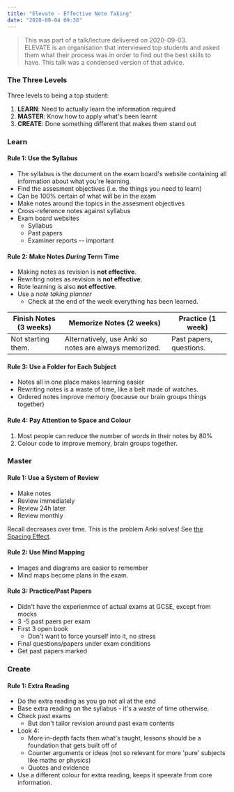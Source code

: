 ```yaml
---
title: "Elevate - Effective Note Taking"
date: "2020-09-04 09:38"
---
```


> This was part of a talk/lecture delivered on 2020-09-03.  
> ELEVATE is an organisation that interviewed top students and asked them what their process was in order to find out the best skills to have. This talk was a condensed version of that advice. 

### The Three Levels
Three levels to being a top student:

1. **LEARN**: Need to actually learn the information required
2. **MASTER**: Know how to apply what's been learnt
3. **CREATE**: Done something different that makes them stand out

### Learn
#### Rule 1: Use the Syllabus
* The syllabus is the document on the exam board's website containing all information about what you're learning.
* Find the assesment objectives (i.e. the things you need to learn)
* Can be 100% certain of what will be in the exam
* Make notes around the topics in the assesment objectives
* Cross-reference notes against syllabus
* Exam board websites
  * Syllabus
  * Past papers
  * Examiner reports -- important

#### Rule 2: Make Notes *During* Term Time
* Making notes as revision is __not effective__.
* Rewriting notes as revision is __not effective__.
* Rote learning is also __not effective__.
* Use a _note taking planner_
  * Check at the end of the week everything has been learned.

| **Finish Notes (3 weeks)** | **Memorize Notes (2 weeks)**                           | **Practice (1 week)**   |
|----------------------------|--------------------------------------------------------|-------------------------|
| Not starting them.         | Alternatively, use Anki so notes are always memorized. | Past papers, questions. |

#### Rule 3: Use a Folder for Each Subject
* Notes all in one place makes learning easier
* Rewriting notes is a waste of time, like a belt made of watches.
* Ordered notes improve memory (because our brain groups things together)

#### Rule 4: Pay Attention to Space and Colour
1. Most people can reduce the number of words in their notes by 80%
2. Colour code to improve memory, brain groups together.


### Master
#### Rule 1: Use a System of Review
* Make notes
* Review immediately
* Review 24h later
* Review monthly

Recall decreases over time. This is the problem Anki solves! See [the Spacing Effect](https://en.wikipedia.org/wiki/Spacing_effect). 

#### Rule 2: Use Mind Mapping
* Images and diagrams are easier to remember
* Mind maps become plans in the exam.

#### Rule 3: Practice/Past Papers
* Didn't have the experienmce of actual exams at GCSE, except from mocks
* 3 -5 past paers per exam
* First 3 open book
  * Don't want to force yourself into it, no stress
* Final questions/papers under exam conditions
* Get past papers marked

### Create
#### Rule 1: Extra Reading
* Do the extra reading as you go not all at the end
* Base extra reading on the syllabus - it's a waste of time otherwise.
* Check past exams
   * But don't tailor revision around past exam contents
* Look 4:
  * More in-depth facts then what's taught, lessons should be a foundation that gets built off of
  * Counter arguments or ideas (not so relevant for more 'pure' subjects like maths or physics)
  * Quotes and evidence
* Use a different colour for extra reading, keeps it speerate from core information.


